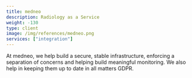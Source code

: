 ```yaml
---
title: medneo
description: Radiology as a Service
weight: -130
type: client
image: /img/references/medneo.png
services: ["integration"]
---
```


At medneo, we help build a secure, stable infrastructure, enforcing a separation
of concerns and helping build meaningful monitoring. We also help in keeping
them up to date in all matters GDPR.
